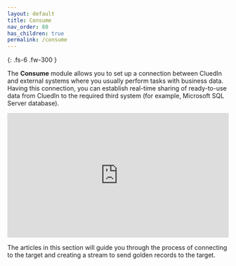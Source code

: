 ```yaml
---
layout: default
title: Consume
nav_order: 80
has_children: true
permalink: /consume
---
```


{: .fs-6 .fw-300 }

The **Consume** module allows you to set up a connection between CluedIn and external systems where you usually perform tasks with business data. Having this connection, you can establish real-time sharing of ready-to-use data from CluedIn to the required third system (for example, Microsoft SQL Server database).

<div style="padding:56.25% 0 0 0;position:relative;">
<iframe src="https://player.vimeo.com/video/903400504?badge=0&amp;autopause=0&amp;player_id=0&amp;app_id=58479" frameborder="0" allow="autoplay; fullscreen; picture-in-picture" style="position:absolute;top:0;left:0;width:100%;height:100%;" title="Data export"></iframe>
</div>

The articles in this section will guide you through the process of connecting to the target and creating a stream to send golden records to the target.
